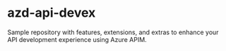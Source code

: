 # azd-api-devex
Sample repository with features, extensions, and extras to enhance your API development experience using Azure APIM.
